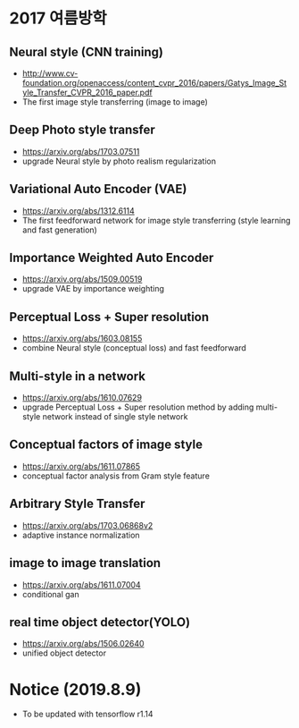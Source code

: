# 2017 여름방학
## Neural style (CNN training)
* http://www.cv-foundation.org/openaccess/content_cvpr_2016/papers/Gatys_Image_Style_Transfer_CVPR_2016_paper.pdf
* The first image style transferring (image to image)
## Deep Photo style transfer
* https://arxiv.org/abs/1703.07511
* upgrade Neural style by photo realism regularization
## Variational Auto Encoder (VAE)
* https://arxiv.org/abs/1312.6114
* The first feedforward network for image style transferring (style learning and fast generation)
## Importance Weighted Auto Encoder
* https://arxiv.org/abs/1509.00519
* upgrade VAE by importance weighting
## Perceptual Loss + Super resolution
* https://arxiv.org/abs/1603.08155
* combine Neural style (conceptual loss) and fast feedforward
## Multi-style in a network
* https://arxiv.org/abs/1610.07629
* upgrade Perceptual Loss + Super resolution method by adding multi-style network instead of single style network
## Conceptual factors of image style
* https://arxiv.org/abs/1611.07865
* conceptual factor analysis from Gram style feature
## Arbitrary Style Transfer
* https://arxiv.org/abs/1703.06868v2
* adaptive instance normalization
## image to image translation
* https://arxiv.org/abs/1611.07004
* conditional gan
## real time object detector(YOLO)
*  https://arxiv.org/abs/1506.02640
* unified object detector

# Notice (2019.8.9)
* To be updated with tensorflow r1.14 
